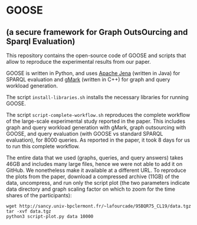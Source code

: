 # GOOSE 
## (a secure framework for Graph OutsOurcing and Sparql Evaluation)

This repository contains the open-source code of GOOSE and scripts that allow to reproduce the experimental results from our paper.

GOOSE is written in Python, and uses [Apache Jena](https://jena.apache.org/) (written in Java) for SPARQL evaluation and [gMark](https://github.com/graphMark/gmark) (written in C++) for graph and query workload generation.

The script `install-libraries.sh` installs the necessary libraries for running GOOSE.

The script `script-complete-workflow.sh` reproduces the complete workflow of the large-scale experimental study reported in the paper. This includes graph and query workload generation with gMark, graph outsourcing with GOOSE, and query evaluation (with GOOSE vs standard SPARQL evaluation), for 8000 queries.
As reported in the paper, it took 8 days for us to run this complete workflow.

The entire data that we used (graphs, queries, and query answers) takes 46GB and includes many large files, hence we were not able to add it on GitHub. We nonetheless make it available at a different URL.
To reproduce the plots from the paper, download a compressed archive (11GB) of the data, uncompress, and run only the script plot (the two parameters indicate data directory and graph scaling factor on which to zoom for the time shares of the participants):
```
wget http://sancy.univ-bpclermont.fr/~lafourcade/95BQR75_CL19/data.tgz
tar -xvf data.tgz
python3 script-plot.py data 10000
```
